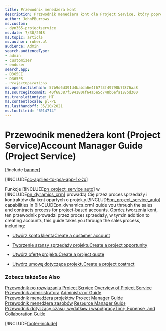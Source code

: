 ```yaml
---
title: Przewodnik menedżera kont
description: Przewodnik menedżera kont dla Project Service, który poprowadzi przez proces sprzedaży i zamówień dla kont projektowych
author: JohnPBurrows
ms.custom:
- dyn365-projectservice
ms.date: 7/30/2018
ms.topic: article
ms.author: ruhercul
audience: Admin
search.audienceType:
- admin
- customizer
- enduser
search.app:
- D365CE
- D365PS
- ProjectOperations
ms.openlocfilehash: 57b9d6d391d4babda6e4f67f3f49798b70876aa8
ms.sourcegitcommit: 40f68387f594180af64a5e5c748b6efa188bd300
ms.translationtype: HT
ms.contentlocale: pl-PL
ms.lasthandoff: 05/10/2021
ms.locfileid: "6014714"
---
```

# <a name="account-manager-guide-project-service"></a><span data-ttu-id="4a9ff-103">Przewodnik menedżera kont (Project Service)</span><span class="sxs-lookup"><span data-stu-id="4a9ff-103">Account Manager Guide (Project Service)</span></span>

[!include [banner](../includes/psa-now-project-operations.md)]

[!INCLUDE[cc-applies-to-psa-app-1x-2x](../includes/cc-applies-to-psa-app-1x-2x.md)]

<span data-ttu-id="4a9ff-104">Funkcje [!INCLUDE[pn_project_service_auto](../includes/pn-project-service-auto.md)] w [!INCLUDE[pn_dynamics_crm](../includes/pn-dynamics-crm.md)] prowadzą Cię przez proces sprzedaży i kontraktów dla kont opartych o projekty.</span><span class="sxs-lookup"><span data-stu-id="4a9ff-104">[!INCLUDE[pn_project_service_auto](../includes/pn-project-service-auto.md)] capabilities in [!INCLUDE[pn_dynamics_crm](../includes/pn-dynamics-crm.md)] guide you through the sales and contracts process for project-based accounts.</span></span> <span data-ttu-id="4a9ff-105">Oprócz tworzenia kont, ten przewodnik prowadzi przez proces sprzedaży, w tym:</span><span class="sxs-lookup"><span data-stu-id="4a9ff-105">In addition to creating accounts, this guide takes you through the sales process, including:</span></span>  
  
-   [<span data-ttu-id="4a9ff-106">Utwórz konto klienta</span><span class="sxs-lookup"><span data-stu-id="4a9ff-106">Create a customer account</span></span>](../psa/create-customer-account.md)  
  
-   [<span data-ttu-id="4a9ff-107">Tworzenie szansy sprzedaży projektu</span><span class="sxs-lookup"><span data-stu-id="4a9ff-107">Create a project opportunity</span></span>](../psa/create-project-opportunity.md)  
  
-   [<span data-ttu-id="4a9ff-108">Utwórz ofertę projektu</span><span class="sxs-lookup"><span data-stu-id="4a9ff-108">Create a project quote</span></span>](../psa/create-project-quote.md)  
  
-   [<span data-ttu-id="4a9ff-109">Utwórz umowę dotycząca projektu</span><span class="sxs-lookup"><span data-stu-id="4a9ff-109">Create a project contract</span></span>](../psa/create-project-contract.md)  
  
  
### <a name="see-also"></a><span data-ttu-id="4a9ff-110">Zobacz także</span><span class="sxs-lookup"><span data-stu-id="4a9ff-110">See Also</span></span>  
 <span data-ttu-id="4a9ff-111">[Przewodnik po rozwiązaniu Project Service](../psa/overview.md) </span><span class="sxs-lookup"><span data-stu-id="4a9ff-111">[Overview of Project Service](../psa/overview.md) </span></span>  
 <span data-ttu-id="4a9ff-112">[Przewodnik administratora](../psa/admin-guide.md) </span><span class="sxs-lookup"><span data-stu-id="4a9ff-112">[Administrator Guide](../psa/admin-guide.md) </span></span>  
 <span data-ttu-id="4a9ff-113">[Przewodnik menedżera projektów](../psa/project-manager-guide.md) </span><span class="sxs-lookup"><span data-stu-id="4a9ff-113">[Project Manager Guide](../psa/project-manager-guide.md) </span></span>  
 <span data-ttu-id="4a9ff-114">[Przewodnik menedżera zasobów](../psa/resource-manager-guide.md) </span><span class="sxs-lookup"><span data-stu-id="4a9ff-114">[Resource Manager Guide](../psa/resource-manager-guide.md) </span></span>  
 [<span data-ttu-id="4a9ff-115">Przewodnik dotyczący czasu, wydatków i współpracy</span><span class="sxs-lookup"><span data-stu-id="4a9ff-115">Time, Expense, and Collaboration Guide</span></span>](../psa/time-expense-collaboration-guide.md)


[!INCLUDE[footer-include](../includes/footer-banner.md)]
